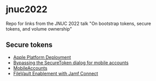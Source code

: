 # jnuc2022
Repo for links from the JNUC 2022 talk "On bootstrap tokens, secure tokens, and volume ownership"

## Secure tokens
- [Apple Platform Deployment](https://support.apple.com/guide/deployment/dep24dbdcf9e/web)
- [Bypassing the SecureToken dialog for mobile accounts](https://soundmacguy.wordpress.com/2018/06/02/bypassing-the-securetoken-dialog-for-mobile-accounts)
- [MobileAccounts](https://developer.apple.com/documentation/devicemanagement/mobileaccounts)
- [FileVault Enablement with Jamf Connect](https://docs.jamf.com/jamf-connect/administrator-guide/FileVault_Enablement_with_Jamf_Connect.html)
